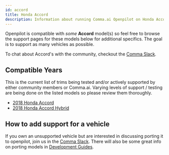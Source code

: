 ```yaml
---
id: accord
title: Honda Accord
description: Information about running Comma.ai Openpilot on Honda Accord vehicles.
---
```


Openpilot is compatible with *some* **Accord** model(s) so feel free to browse the support pages for these models below for additional specifics.
The goal is to support as many vehicles as possible.

To chat about Accord's with the community, checkout the  [Comma Slack](https://slack.comma.ai).
## Compatible Years

This is the current list of trims being tested and/or actively supported by either community members or Comma.ai.
Varying levels of support / testing are being done on the listed models so please review them thoroughly.

* [2018 Honda Accord](/vehicles/honda/accord/2018-honda-accord/)
* [2018 Honda Accord Hybrid](/vehicles/honda/accord/2018-honda-accord-hybrid/)

## How to add support for a vehicle

If you own an unsupported vehicle but are interested in discussing porting it to openpilot, join us in the [Comma Slack](https://slack.comma.ai).
There will also be some great info on porting models in [Development Guides](../../development/guides/).

